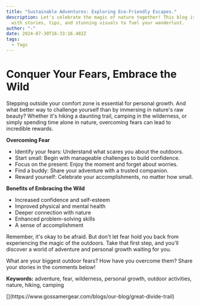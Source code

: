 ```yaml
---
title: "Sustainable Adventures: Exploring Eco-Friendly Escapes."
description: Let's celebrate the magic of nature together! This blog is filled
  with stories, tips, and stunning visuals to fuel your wanderlust.
author: "-"
date: 2024-07-30T16:33:16.402Z
tags:
  - Tags
---
```

# Conquer Your Fears, Embrace the Wild

Stepping outside your comfort zone is essential for personal growth. And what better way to challenge yourself than by immersing in nature's raw beauty? Whether it's hiking a daunting trail, camping in the wilderness, or simply spending time alone in nature, overcoming fears can lead to incredible rewards.

**Overcoming Fear**

* Identify your fears: Understand what scares you about the outdoors.
* Start small: Begin with manageable challenges to build confidence.
* Focus on the present: Enjoy the moment and forget about worries.
* Find a buddy: Share your adventure with a trusted companion.
* Reward yourself: Celebrate your accomplishments, no matter how small.

**Benefits of Embracing the Wild**

* Increased confidence and self-esteem
* Improved physical and mental health
* Deeper connection with nature
* Enhanced problem-solving skills
* A sense of accomplishment





Remember, it's okay to be afraid. But don't let fear hold you back from experiencing the magic of the outdoors. Take that first step, and you'll discover a world of adventure and personal growth waiting for you.

What are your biggest outdoor fears? How have you overcome them? Share your stories in the comments below!

**Keywords:** adventure, fear, wilderness, personal growth, outdoor activities, nature, hiking, camping

<!---->

<!---->

<!---->

<!---->

<!---->

<!---->[](https://www.gossamergear.com/blogs/our-blog/great-divide-trail)